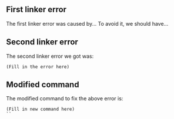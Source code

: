 ## First linker error
The first linker error was caused by...
To avoid it, we should have...

## Second linker error
The second linker error we got was:
```
(Fill in the error here)
```

## Modified command
The modified command to fix the above error is:
```
(Fill in new command here)
``